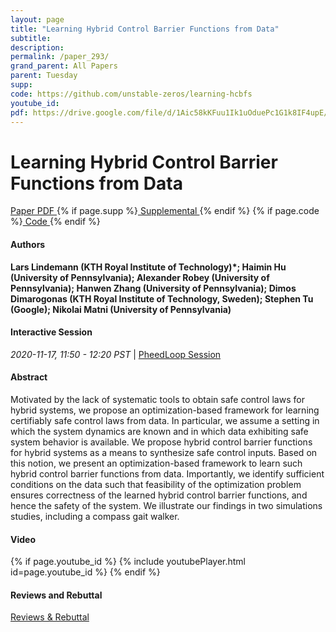 ```yaml
---
layout: page
title: "Learning Hybrid Control Barrier Functions from Data"
subtitle: 
description:
permalink: /paper_293/
grand_parent: All Papers
parent: Tuesday
supp: 
code: https://github.com/unstable-zeros/learning-hcbfs
youtube_id: 
pdf: https://drive.google.com/file/d/1Aic58kKFuu1Ik1uOduePc1G1k8IF4upE/view
---
```


# Learning Hybrid Control Barrier Functions from Data

<a href="https://drive.google.com/file/d/1Aic58kKFuu1Ik1uOduePc1G1k8IF4upE/view" target="_blank" rel="noopener noreferrer" class="btn btn-blue"><i class="fa fa-file-text-o" aria-hidden="true"></i> Paper PDF </a> {% if page.supp %}<a href="" target="_blank" rel="noopener noreferrer" class="btn btn-green"><i class="fa fa-file-text-o" aria-hidden="true"></i> Supplemental </a>{% endif %} {% if page.code %}<a href="https://github.com/unstable-zeros/learning-hcbfs" target="_blank" rel="noopener noreferrer" class="btn"><i class="fa fa-github" aria-hidden="true"></i> Code </a>{% endif %} 

#### Authors
**Lars Lindemann (KTH Royal Institute of Technology)*; Haimin Hu (University of Pennsylvania); Alexander Robey (University of Pennsylvania); Hanwen Zhang (University of Pennsylvania); Dimos Dimarogonas (KTH Royal Institute of Technology, Sweden); Stephen Tu (Google); Nikolai Matni (University of Pennsylvania)**

#### Interactive Session
<em>2020-11-17, 11:50 - 12:20 PST </em> | <a href="https://pheedloop.com/corl2020/virtual/?page=sessions&section=SESZZME3GMGUCOE5Q" target="_blank" rel="noopener noreferrer"> PheedLoop Session <i class="fa fa-external-link" aria-hidden="true"></i> </a> 

#### Abstract
Motivated by the lack of systematic tools to obtain safe control laws for hybrid systems, we propose an optimization-based framework for learning certifiably safe control laws from data. In particular, we assume a setting in which the system dynamics are known and in which data exhibiting safe system behavior is available. We propose hybrid control barrier functions for hybrid systems as a means to synthesize safe control inputs. Based on this notion, we present an optimization-based framework to learn such hybrid control barrier functions from data. Importantly, we identify sufficient conditions on the data such that feasibility of the optimization problem ensures correctness of the learned hybrid control barrier functions, and hence the safety of the system. We illustrate our findings in two simulations studies, including a compass gait walker.


#### Video
{% if page.youtube_id %}
{% include youtubePlayer.html id=page.youtube_id %}
{% endif %}

#### Reviews and Rebuttal
<a href="https://drive.google.com/file/d/1pUeRw8r2mTtOsIrtU01hutNk3Z4Zj1gJ/view" target="_blank" rel="noopener noreferrer" class="btn btn-purple"><i class="fa fa-pencil-square-o" aria-hidden="true"></i> Reviews & Rebuttal </a>

